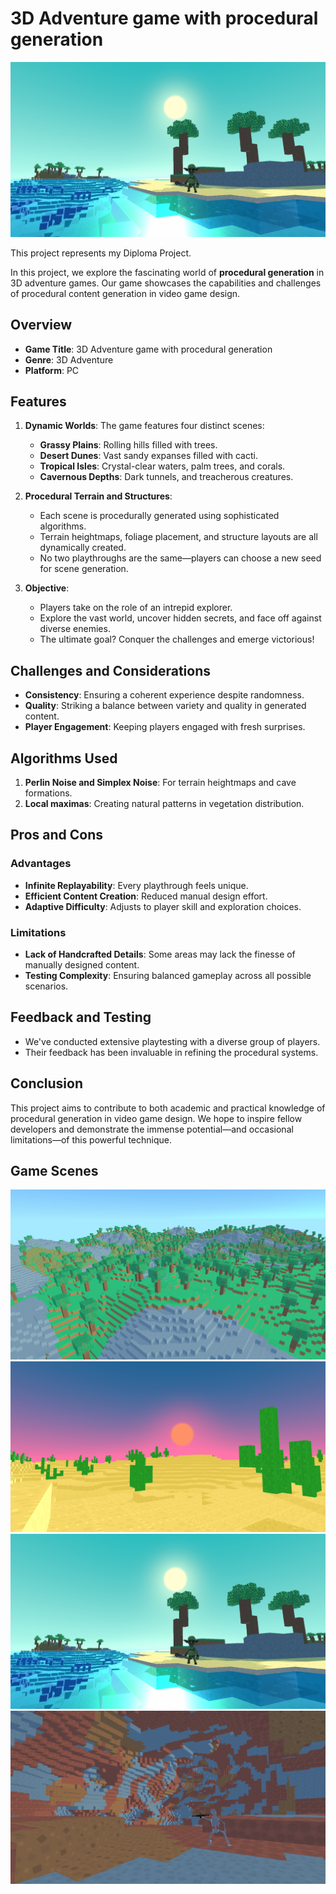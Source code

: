 # 3D Adventure game with procedural generation

![Game Screenshot](Documentatie/Screenshot%202023-06-10%20223401.png)

This project represents my Diploma Project.

In this project, we explore the fascinating world of **procedural generation** in 3D adventure games. Our game showcases the capabilities and challenges of procedural content generation in video game design.

## Overview

- **Game Title**: 3D Adventure game with procedural generation
- **Genre**: 3D Adventure
- **Platform**: PC

## Features

1. **Dynamic Worlds**: The game features four distinct scenes:
   - **Grassy Plains**: Rolling hills filled with trees.
   - **Desert Dunes**: Vast sandy expanses filled with cacti.
   - **Tropical Isles**: Crystal-clear waters, palm trees, and corals.
   - **Cavernous Depths**: Dark tunnels, and treacherous creatures.

2. **Procedural Terrain and Structures**:
   - Each scene is procedurally generated using sophisticated algorithms.
   - Terrain heightmaps, foliage placement, and structure layouts are all dynamically created.
   - No two playthroughs are the same—players can choose a new seed for scene generation.

3. **Objective**:
   - Players take on the role of an intrepid explorer.
   - Explore the vast world, uncover hidden secrets, and face off against diverse enemies.
   - The ultimate goal? Conquer the challenges and emerge victorious!

## Challenges and Considerations

- **Consistency**: Ensuring a coherent experience despite randomness.
- **Quality**: Striking a balance between variety and quality in generated content.
- **Player Engagement**: Keeping players engaged with fresh surprises.

## Algorithms Used

1. **Perlin Noise and Simplex Noise**: For terrain heightmaps and cave formations.
2. **Local maximas**: Creating natural patterns in vegetation distribution.

## Pros and Cons

### Advantages

- **Infinite Replayability**: Every playthrough feels unique.
- **Efficient Content Creation**: Reduced manual design effort.
- **Adaptive Difficulty**: Adjusts to player skill and exploration choices.

### Limitations

- **Lack of Handcrafted Details**: Some areas may lack the finesse of manually designed content.
- **Testing Complexity**: Ensuring balanced gameplay across all possible scenarios.

## Feedback and Testing

- We've conducted extensive playtesting with a diverse group of players.
- Their feedback has been invaluable in refining the procedural systems.

## Conclusion

This project aims to contribute to both academic and practical knowledge of procedural generation in video game design. We hope to inspire fellow developers and demonstrate the immense potential—and occasional limitations—of this powerful technique.

## Game Scenes

![Plains Scene](Documentatie/Screenshot%202023-06-10%20195222.png)
![Desert Scene](/Documentatie/Screenshot%202023-06-10%20195354.png)
![Islands Scene](Documentatie/Screenshot%202023-06-10%20223401.png)
![Cave Scene](Documentatie/Screenshot%202023-06-10%20224656.png)
